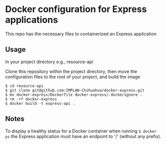 # Docker configuration for Express applications
This repo has the necessary files to containerized an Express application

## Usage
In your project directory e.g., resource-api

Clone this repository within the project directory, then move the configuration files to the root of your project, and build the image
```
$ cd resource-api
$ git clone git@github.com:IMPLAN-Chihuahua/docker-express.git
$ mv docker-express/Dockerfile docker-express/.dockerignore .
$ rm -rf docker-express
$ docker build -t express-api .
```

## Notes
To display a healthy status for a Docker container when running ```$ docker ps``` the Express application must have an endpoint to '/' (without any prefix).
